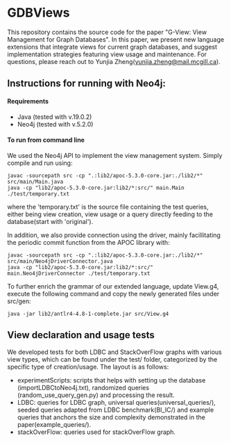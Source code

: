 # GDBViews
This repository contains the source code for the paper "G-View: View Management for Graph Databases". In this paper, we present new language extensions that integrate views for current graph databases, and suggest implementation strategies featuring view usage and maintenance.
For questions, please reach out to Yunjia Zheng(yunjia.zheng@mail.mcgill.ca).

## Instructions for running with Neo4j:
#### Requirements
* Java (tested with v.19.0.2)
* Neo4j (tested with v.5.2.0)
#### To run from command line
We used the Neo4j API to implement the view management system. Simply compile and run using:
```
javac -sourcepath src -cp ".:lib2/apoc-5.3.0-core.jar:./lib2/*" src/main/Main.java
java -cp "lib2/apoc-5.3.0-core.jar:lib2/*:src/" main.Main ./test/temporary.txt
```
where the 'temporary.txt' is the source file containing the test queries, either being view creation, view usage or a query directly feeding to the database(start with 'original').

In addition, we also provide connection using the driver, mainly facillitating the periodic commit function from the APOC library with:
```
javac -sourcepath src -cp ".:lib2/apoc-5.3.0-core.jar:./lib2/*" src/main/Neo4jDriverConnector.java
java -cp "lib2/apoc-5.3.0-core.jar:lib2/*:src/" main.Neo4jDriverConnector ./test/temporary.txt
```
To further enrich the grammar of our extended language, update View.g4, execute the following command and copy the newly generated files under src/gen:
```
java -jar lib2/antlr4-4.8-1-complete.jar src/View.g4
```

## View declaration and usage tests
We developed tests for both LDBC and StackOverFlow graphs with various view types, which can be found under the test/ folder, categorized by the specific type of creation/usage.
The layout is as follows:
* experimentScripts: scripts that helps with setting up the database (importLDBCtoNeo4j.txt), randomized queries (random_use_query_gen.py) and processing the result.
* LDBC: queries for LDBC graph, universal queries(universal_queries/), seeded queries adapted from LDBC benchmark(BI_IC/) and example queries that anchors the size and complexity demonstrated in the paper(example_queries/).
* stackOverFlow: queries used for stackOverFlow graph.
